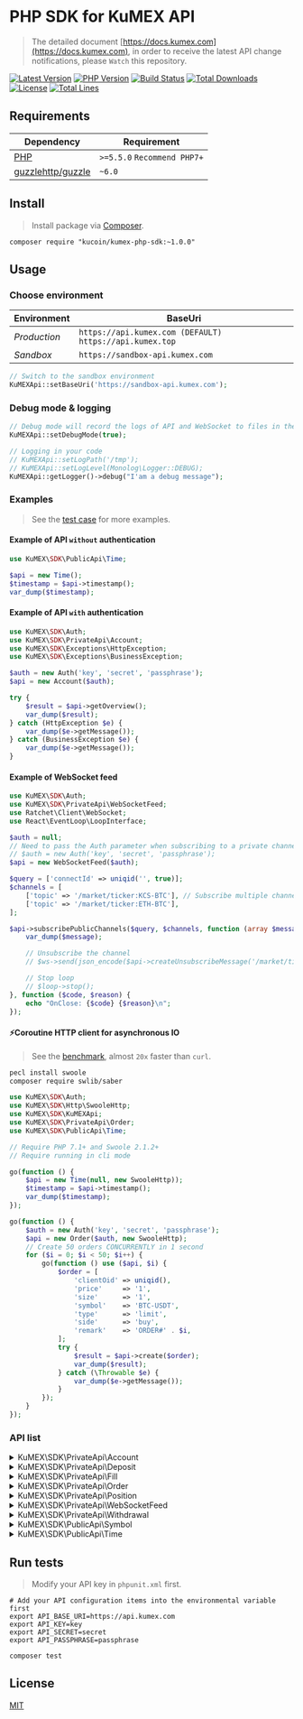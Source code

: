 
# PHP SDK for KuMEX API
> The detailed document [https://docs.kumex.com](https://docs.kumex.com), in order to receive the latest API change notifications, please `Watch` this repository.

[![Latest Version](https://img.shields.io/github/release/Kucoin/kumex-php-sdk.svg)](https://github.com/Kucoin/kumex-php-sdk/releases)
[![PHP Version](https://img.shields.io/packagist/php-v/Kucoin/kumex-php-sdk.svg?color=green)](https://secure.php.net)
[![Build Status](https://travis-ci.org/Kucoin/kumex-php-sdk.svg?branch=master)](https://travis-ci.org/Kucoin/kumex-php-sdk)
[![Total Downloads](https://poser.pugx.org/Kucoin/kumex-php-sdk/downloads)](https://packagist.org/packages/Kucoin/kumex-php-sdk)
[![License](https://poser.pugx.org/Kucoin/kumex-php-sdk/license)](LICENSE)
[![Total Lines](https://tokei.rs/b1/github/Kucoin/kumex-php-sdk)](https://github.com/Kucoin/kumex-php-sdk)

## Requirements

| Dependency | Requirement |
| -------- | -------- |
| [PHP](https://secure.php.net/manual/en/install.php) | `>=5.5.0` `Recommend PHP7+` |
| [guzzlehttp/guzzle](https://github.com/guzzle/guzzle) | `~6.0` |

## Install
> Install package via [Composer](https://getcomposer.org/).

```shell
composer require "kucoin/kumex-php-sdk:~1.0.0"
```

## Usage

### Choose environment

| Environment | BaseUri |
|    -------- | -------- |
| *Production* | `https://api.kumex.com (DEFAULT)` `https://api.kumex.top` | 
| *Sandbox* | `https://sandbox-api.kumex.com` |

```php
// Switch to the sandbox environment
KuMEXApi::setBaseUri('https://sandbox-api.kumex.com');
```

### Debug mode & logging

```php
// Debug mode will record the logs of API and WebSocket to files in the directory "KuMEXApi::getLogPath()" according to the minimum log level "KuMEXApi::getLogLevel()".
KuMEXApi::setDebugMode(true);

// Logging in your code
// KuMEXApi::setLogPath('/tmp');
// KuMEXApi::setLogLevel(Monolog\Logger::DEBUG);
KuMEXApi::getLogger()->debug("I'am a debug message");
```

### Examples
> See the [test case](tests) for more examples.

#### Example of API `without` authentication

```php
use KuMEX\SDK\PublicApi\Time;

$api = new Time();
$timestamp = $api->timestamp();
var_dump($timestamp);
```

#### Example of API `with` authentication

```php
use KuMEX\SDK\Auth;
use KuMEX\SDK\PrivateApi\Account;
use KuMEX\SDK\Exceptions\HttpException;
use KuMEX\SDK\Exceptions\BusinessException;

$auth = new Auth('key', 'secret', 'passphrase');
$api = new Account($auth);

try {
    $result = $api->getOverview();
    var_dump($result);
} catch (HttpException $e) {
    var_dump($e->getMessage());
} catch (BusinessException $e) {
    var_dump($e->getMessage());
}
```

#### Example of WebSocket feed

```php
use KuMEX\SDK\Auth;
use KuMEX\SDK\PrivateApi\WebSocketFeed;
use Ratchet\Client\WebSocket;
use React\EventLoop\LoopInterface;

$auth = null;
// Need to pass the Auth parameter when subscribing to a private channel($api->subscribePrivateChannel()).
// $auth = new Auth('key', 'secret', 'passphrase');
$api = new WebSocketFeed($auth);

$query = ['connectId' => uniqid('', true)];
$channels = [
    ['topic' => '/market/ticker:KCS-BTC'], // Subscribe multiple channels
    ['topic' => '/market/ticker:ETH-BTC'],
];

$api->subscribePublicChannels($query, $channels, function (array $message, WebSocket $ws, LoopInterface $loop) use ($api) {
    var_dump($message);

    // Unsubscribe the channel
    // $ws->send(json_encode($api->createUnsubscribeMessage('/market/ticker:ETH-BTC')));

    // Stop loop
    // $loop->stop();
}, function ($code, $reason) {
    echo "OnClose: {$code} {$reason}\n";
});
```

#### ⚡️Coroutine HTTP client for asynchronous IO
> See the [benchmark](examples/BenchmarkCoroutine.php), almost `20x` faster than `curl`.

```bash
pecl install swoole
composer require swlib/saber
```

```php
use KuMEX\SDK\Auth;
use KuMEX\SDK\Http\SwooleHttp;
use KuMEX\SDK\KuMEXApi;
use KuMEX\SDK\PrivateApi\Order;
use KuMEX\SDK\PublicApi\Time;

// Require PHP 7.1+ and Swoole 2.1.2+
// Require running in cli mode

go(function () {
    $api = new Time(null, new SwooleHttp));
    $timestamp = $api->timestamp();
    var_dump($timestamp);
});

go(function () {
    $auth = new Auth('key', 'secret', 'passphrase');
    $api = new Order($auth, new SwooleHttp);
    // Create 50 orders CONCURRENTLY in 1 second
    for ($i = 0; $i < 50; $i++) {
        go(function () use ($api, $i) {
            $order = [
                'clientOid' => uniqid(),
                'price'     => '1',
                'size'      => '1',
                'symbol'    => 'BTC-USDT',
                'type'      => 'limit',
                'side'      => 'buy',
                'remark'    => 'ORDER#' . $i,
            ];
            try {
                $result = $api->create($order);
                var_dump($result);
            } catch (\Throwable $e) {
                var_dump($e->getMessage());
            }
        });
    }
});
```

### API list

<details>
<summary>KuMEX\SDK\PrivateApi\Account</summary>

| API | Authentication | Description |
| -------- | -------- | -------- |
| KuMEX\SDK\PrivateApi\Account::getOverview() | YES | https://docs.kumex.com/#account |
| KuMEX\SDK\PrivateApi\Account::getTransactionHistory() | YES | https://docs.kumex.com/#get-transaction-history |
| KuMEX\SDK\PrivateApi\Account::transferIn() | YES | https://docs.kumex.com/#transfer-funds-from-kucoin-main-account-to-kumex-account |
| KuMEX\SDK\PrivateApi\Account::transferOut() | YES | https://docs.kumex.com/#transfer-funds-from-kumex-account-to-kucoin-main-account |
| KuMEX\SDK\PrivateApi\Account::transferOutV2() | YES | https://docs.kumex.com/#transfer-funds-from-kumex-account-to-kucoin-main-account |
| KuMEX\SDK\PrivateApi\Account::cancelTransferOut() | YES | https://docs.kumex.com/#cancel-transfer-out-request |
| KuMEX\SDK\PrivateApi\Account::getTransferList() | YES | https://docs.kumex.com/#get-transfer-out-request-records |
</details>

<details>
<summary>KuMEX\SDK\PrivateApi\Deposit</summary>

| API | Authentication | Description |
| -------- | -------- | -------- |
| KuMEX\SDK\PrivateApi\Deposit::getAddress() | YES | https://docs.kumex.com/#get-deposit-address |
| KuMEX\SDK\PrivateApi\Deposit::getDeposits() | YES | https://docs.kumex.com/#get-deposit-list |

</details>

<details>
<summary>KuMEX\SDK\PrivateApi\Fill</summary>

| API | Authentication | Description |
| -------- | -------- | -------- |
| KuMEX\SDK\PrivateApi\Fill::getFills() | YES | https://docs.kumex.com/#get-fills |
| KuMEX\SDK\PrivateApi\Fill::getRecentList() | YES | https://docs.kumex.com/#recent-fills |
</details>

<details>
<summary>KuMEX\SDK\PrivateApi\Order</summary>

| API | Authentication | Description |
| -------- | -------- | -------- |
| KuMEX\SDK\PrivateApi\Order::create() | YES | https://docs.kumex.com/#place-an-order |
| KuMEX\SDK\PrivateApi\Order::cancel() | YES | https://docs.kumex.com/#cancel-an-order |
| KuMEX\SDK\PrivateApi\Order::batchCancel() | YES | https://docs.kumex.com/#limit-order-mass-cancelation |
| KuMEX\SDK\PrivateApi\Order::stopOrders() | YES | https://docs.kumex.com/#stop-order-mass-cancelation |
| KuMEX\SDK\PrivateApi\Order::getList() | YES | https://docs.kumex.com/#get-order-list |
| KuMEX\SDK\PrivateApi\Order::getStopOrders() | YES | https://docs.kumex.com/#get-untriggered-stop-order-list |
| KuMEX\SDK\PrivateApi\Order::getRecentDoneOrders() | YES | https://docs.kumex.com/#get-list-of-orders-completed-in-24h |
| KuMEX\SDK\PrivateApi\Order::getDetail() | YES | https://docs.kumex.com/#get-details-of-a-single-order |
| KuMEX\SDK\PrivateApi\Order::getOpenOrderStatistics() | YES | https://docs.kumex.com/#active-order-value-calculation |

</details>
<details>
<summary>KuMEX\SDK\PrivateApi\Position</summary>

| API | Authentication | Description |
| -------- | -------- | -------- |
| KuMEX\SDK\PrivateApi\Position::getList() | YES | https://docs.kumex.com/#get-position-list |
| KuMEX\SDK\PrivateApi\Position::getDetail() | YES | https://docs.kumex.com/#get-position-details |
| KuMEX\SDK\PrivateApi\Position::changeAutoAppendStatus() | YES | https://docs.kumex.com/#enable-disable-of-auto-deposit-margin |
| KuMEX\SDK\PrivateApi\Position::marginAppend() | YES | https://docs.kumex.com/#add-margin-manually |
</details>

<details>
<summary>KuMEX\SDK\PrivateApi\WebSocketFeed</summary>

| API | Authentication | Description |
| -------- | -------- | -------- |
| KuMEX\SDK\PrivateApi\WebSocketFeed::getPublicServer() | NO | https://docs.kumex.com/#apply-connect-token |
| KuMEX\SDK\PrivateApi\WebSocketFeed::getPrivateServer() | YES | https://docs.kumex.com/#apply-connect-token |
| KuMEX\SDK\PrivateApi\WebSocketFeed::subscribePublicChannel() | NO | https://docs.kumex.com/#public-channels |
| KuMEX\SDK\PrivateApi\WebSocketFeed::subscribePublicChannels() | NO | https://docs.kumex.com/#public-channels |
| KuMEX\SDK\PrivateApi\WebSocketFeed::subscribePrivateChannel() | YES | https://docs.kumex.com/#private-channels |
| KuMEX\SDK\PrivateApi\WebSocketFeed::subscribePrivateChannels() | YES | https://docs.kumex.com/#private-channels |

</details>

<details>
<summary>KuMEX\SDK\PrivateApi\Withdrawal</summary>

| API | Authentication | Description |
| -------- | -------- | -------- |
| KuMEX\SDK\PrivateApi\Withdrawal::getQuotas() | YES | https://docs.kumex.com/#get-withdrawal-limit |
| KuMEX\SDK\PrivateApi\Withdrawal::getList() | YES | https://docs.kumex.com/#get-withdrawal-list |
| KuMEX\SDK\PrivateApi\Withdrawal::apply() | YES | https://docs.kumex.com/#withdraw-funds |
| KuMEX\SDK\PrivateApi\Withdrawal::cancel() | YES | https://docs.kumex.com/#cancel-withdrawal |

</details>

<details>
<summary>KuMEX\SDK\PublicApi\Symbol</summary>

| API | Authentication | Description |
| -------- | -------- | -------- |
| KuMEX\SDK\PublicApi\Symbol::getTicker() | NO | https://docs.kumex.com/#get-ticker |
| KuMEX\SDK\PublicApi\Symbol::getLevel2Snapshot() | NO | https://docs.kumex.com/#get-full-order-book-level-2 |
| KuMEX\SDK\PublicApi\Symbol::getLevel3Snapshot() | NO | https://docs.kumex.com/#get-full-order-book-level-3 |
| KuMEX\SDK\PublicApi\Symbol::getLevel2Message() | NO | https://docs.kumex.com/##level-2-pulling-messages |
| KuMEX\SDK\PublicApi\Symbol::getLevel3Message() | NO | https://docs.kumex.com/##level-3-pulling-messages |
| KuMEX\SDK\PublicApi\Symbol::getTradeHistory() | NO | https://docs.kumex.com/#get-trade-histories |

</details>

<details>
<summary>KuMEX\SDK\PublicApi\Time</summary>

| API | Authentication | Description |
| -------- | -------- | -------- |
| KuMEX\SDK\PublicApi\Time::timestamp() | NO | https://docs.kumex.com/#server-time |

</details>

## Run tests
> Modify your API key in `phpunit.xml` first.

```shell
# Add your API configuration items into the environmental variable first
export API_BASE_URI=https://api.kumex.com
export API_KEY=key
export API_SECRET=secret
export API_PASSPHRASE=passphrase

composer test
```

## License

[MIT](LICENSE)
